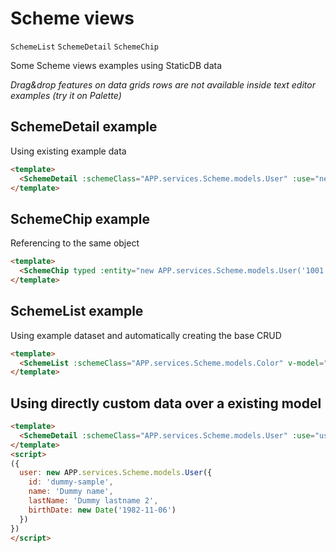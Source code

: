 # Scheme views

`SchemeList` `SchemeDetail` `SchemeChip`

Some Scheme views examples using StaticDB data

_Drag&drop features on data grids rows are not available inside text editor examples (try it on Palette)_

## SchemeDetail example

Using existing example data

```html
<template>
  <SchemeDetail :schemeClass="APP.services.Scheme.models.User" :use="new APP.services.Scheme.models.User('1001')"/>
</template>
```

## SchemeChip example

Referencing to the same object

```html
<template>
  <SchemeChip typed :entity="new APP.services.Scheme.models.User('1001')"/>
</template>
```

## SchemeList example

Using example dataset and automatically creating the base CRUD

```html
<template>
  <SchemeList :schemeClass="APP.services.Scheme.models.Color" v-model="APP.services.palette.colors" />
</template>
```

## Using directly custom data over a existing model

```html
<template>
  <SchemeDetail :schemeClass="APP.services.Scheme.models.User" :use="user"/>
</template>
<script>
({
  user: new APP.services.Scheme.models.User({
    id: 'dummy-sample',
    name: 'Dummy name',
    lastName: 'Dummy lastname 2',
    birthDate: new Date('1982-11-06')
  })
})
</script>
```